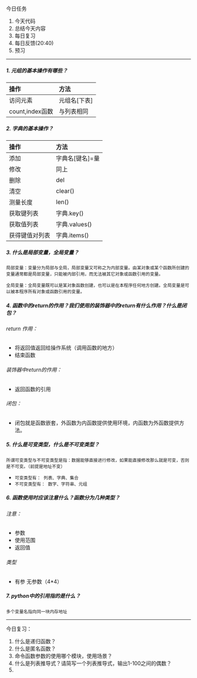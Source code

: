 今日任务

1. 今天代码
2. 总结今天内容
3. 每日复习
4. 每日反馈\(20:40\)
5. 预习

---

##### 1. 元组的基本操作有哪些？

| 操作 | 方法 |
| :--- | :--- |
| 访问元素 | 元组名\[下表\] |
| count,index函数 | 与列表相同 |

##### 2. 字典的基本操作？

| 操作 | 方法 |
| :--- | :--- |
| 添加 | 字典名\[键名\]=量 |
| 修改 | 同上 |
| 删除 | del |
| 清空 | clear\(\) |
| 测量长度 | len\(\) |
| 获取键列表 | 字典.key\(\) |
| 获取值列表 | 字典.values\(\) |
| 获得键值对列表 | 字典.items\(\) |

##### 3. 什么是局部变量，全局变量？

`局部变量：变量分为局部与全局，局部变量又可称之为内部变量。由某对象或某个函数所创建的变量通常都是局部变量，只能被内部引用，而无法被其它对象或函数引用的变量。`

`全局变量：全局变量既可以是某对象函数创建，也可以是在本程序任何地方创建。全局变量是可以被本程序所有对象或函数引用的变量。`

##### 4. 函数中的return的作用？我们使用的装饰器中的return有什么作用？什么是闭包？

###### return 作用：

* 将返回值返回给操作系统（调用函数的地方）
* 结束函数

###### 装饰器中return的作用：

* 返回函数的引用

###### 闭包：

* 闭包就是函数嵌套，外函数为内函数提供使用环境，内函数为外函数提供方法。

##### 5. 什么是可变类型，什么是不可变类型？

`所谓可变类型与不可变类型是指：数据能够直接进行修改，如果能直接修改那么就是可变，否则是不可变。（前提是地址不变）`

* `可变类型有： 列表、字典、集合`
* `不可变类型有： 数字、字符串、元组`

##### 6. 函数使用时应该注意什么？函数分为几种类型？

###### 注意：

* 参数
* 使用范围
* 返回值

###### 类型

* 有参 无参数（4\*4）

##### 7. python中的引用指的是什么？

`多个变量名指向同一块内存地址`

---

今日复习：

1. 什么是递归函数？
2. 什么是匿名函数？
3. 命令函数参数的使用哪个模块，使用场景？
4. 什么是列表推导式？请简写一个列表推导式，输出1-100之间的偶数？
5. 


